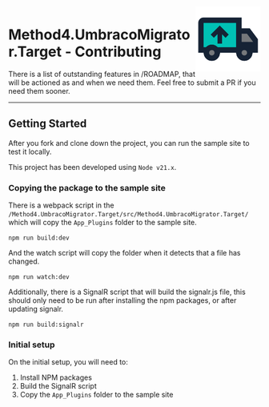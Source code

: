 <img src="./images/UmbracoMigratorTarget_Logo.png" alt="Method4.UmbracoMigrator.Target Logo" title="Method4.UmbracoMigrator.Target Logo" height="130" align="right">

# Method4.UmbracoMigrator.Target - Contributing

There is a list of outstanding features in /ROADMAP, that will be actioned as and when we need them.
Feel free to submit a PR if you need them sooner.

---

## Getting Started
After you fork and clone down the project, you can run the sample site to test it locally.

This project has been developed using `Node v21.x`.

### Copying the package to the sample site
There is a webpack script in the `/Method4.UmbracoMigrator.Target/src/Method4.UmbracoMigrator.Target/` which will copy the `App_Plugins` folder to the sample site.

```
npm run build:dev
```

And the watch script will copy the folder when it detects that a file has changed.
```
npm run watch:dev
```

Additionally, there is a SignalR script that will build the signalr.js file, this should only need to be run after installing the npm packages, or after updating signalr.
```
npm run build:signalr
```

### Initial setup
On the initial setup, you will need to:
1. Install NPM packages
2. Build the SignalR script
3. Copy the `App_Plugins` folder to the sample site